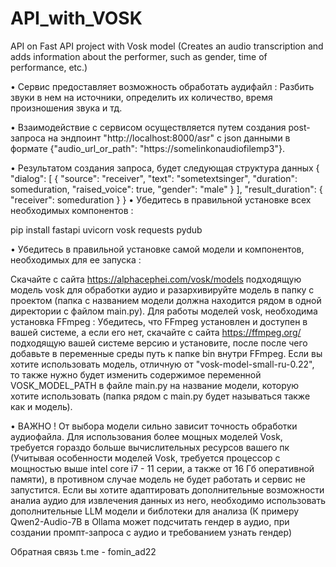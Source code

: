 # API_with_VOSK
API on Fast API project with Vosk model (Creates an audio transcription and adds information about the performer, such as gender, time of performance, etc.)

• Сервис предоставляет возможность обработать аудифайл : Разбить звуки в нем на источники, определить их количество, время произношения звука и тд.

• Взаимодействие с сервисом осуществляется путем создания post-запроса на эндпоинт "http://localhost:8000/asr" с json данными в формате {"audio_url_or_path": "https://somelinkonaudiofilemp3"}. 

• Результатом создания запроса, будет следующая структура данных
{
    "dialog": [
        {
            "source": "receiver",
            "text": "sometextsinger",
            "duration": someduration,
            "raised_voice": true,
            "gender": "male"
        }
    ],
    "result_duration": {
        "receiver": someduration
    }
}
• Убедитесь в правильной установке всех необходимых компонентов :

pip install fastapi uvicorn vosk requests pydub

• Убедитесь в правильной установке самой модели и компонентов, необходимых для ее запуска : 

Скачайте с сайта https://alphacephei.com/vosk/models подходящую модель vosk для обработки аудио и разархивируйте модель в папку с проектом (папка с названием модели должна находится рядом в одной директории с файлом main.py).
Для работы моделей vosk, необходима установка FFmpeg : Убедитесь, что FFmpeg установлен и доступен в вашей системе, а если его нет, скачайте с сайта https://ffmpeg.org/ подходящую вашей системе версию и установите, после после чего добавьте в переменные среды путь к папке bin внутри FFmpeg. 
Если вы хотите использовать модель, отличную от "vosk-model-small-ru-0.22", то также нужно будет изменить содержимое переменной VOSK_MODEL_PATH в файле main.py на название модели, которую хотите использовать (папка рядом с main.py будет называться также как и модель).

• ВАЖНО ! 
От выбора модели сильно зависит точность обработки аудиофайла.
Для использования более мощных моделей Vosk, требуется гораздо больше вычислительных ресурсов вашего пк (Учитывая особенности моделей Vosk, требуется процессор с мощностью выше intel core i7 - 11 серии, а также от 16 Гб оперативной памяти), в противном случае модель не будет работать и сервис не запустится.
Если вы хотите адаптировать дополнительные возможности аналиа аудио для извлечения данных из него, необходимо использовать дополнительные LLM модели и библотеки для анализа (К примеру Qwen2-Audio-7B в Ollama может подсчитать гендер в аудио, при создании промпт-запроса с аудио и требованием узнать гендер)

Обратная связь t.me - fomin_ad22

